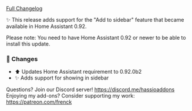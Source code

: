 [Full Changelog][changelog]

✨ This release adds support for the "Add to sidebar" feature that became available in Home Assistant 0.92.

Please note: You need to have Home Assistant 0.92 or newer to be able to install this update.

### 🔨 Changes

- :arrow_up: Updates Home Assistant requirement to 0.92.0b2
- :sparkles: Adds support for showing in sidebar

[changelog]: https://github.com/hassio-addons/addon-happy-bubbles/compare/v2.1.0...v2.1.1

Questions? Join our Discord server! https://discord.me/hassioaddons
Enjoying my add-ons? Consider supporting my work: https://patreon.com/frenck